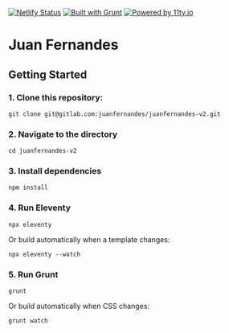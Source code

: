 [![Netlify Status](https://api.netlify.com/api/v1/badges/ad9cac69-cad5-4015-9a0e-98ceef6380da/deploy-status)](https://app.netlify.com/sites/juanfernandes/deploys)
[![Built with Grunt](https://cdn.gruntjs.com/builtwith.svg)](https://gruntjs.com/)
[![Powered by 11ty.io](https://img.shields.io/badge/powered%20by-11ty.io-%23000.svg)](https://11ty.io/)


# Juan Fernandes

## Getting Started

### 1. Clone this repository:

```
git clone git@gitlab.com:juanfernandes/juanfernandes-v2.git
```

### 2. Navigate to the directory

```
cd juanfernandes-v2
```

### 3. Install dependencies

```
npm install
```

### 4. Run Eleventy

```
npx eleventy
```

Or build automatically when a template changes:
```
npx eleventy --watch
```

### 5. Run Grunt
```
grunt
```

Or build automatically when CSS changes:
```
grunt watch
```
